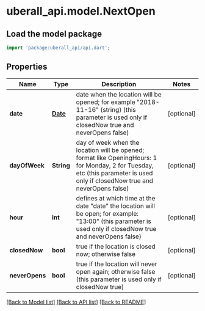 # uberall_api.model.NextOpen

## Load the model package
```dart
import 'package:uberall_api/api.dart';
```

## Properties
Name | Type | Description | Notes
------------ | ------------- | ------------- | -------------
**date** | [**Date**](Date.md) | date when the location will be opened; for example \"2018-11-16\" (string) (this parameter is used only if closedNow true and neverOpens false) | [optional] 
**dayOfWeek** | **String** | day of week when the location will be opened; format like OpeningHours: 1 for Monday, 2 for Tuesday, etc (this parameter is used only if closedNow true and neverOpens false) | [optional] 
**hour** | **int** | defines at which time at the date \"date\" the location will be open; for example: \"13:00\" (this parameter is used only if closedNow true and neverOpens false) | [optional] 
**closedNow** | **bool** | true if the location is closed now; otherwise false | [optional] 
**neverOpens** | **bool** | true if the location will never open again; otherwise false (this parameter is used only if closedNow true) | [optional] 

[[Back to Model list]](../README.md#documentation-for-models) [[Back to API list]](../README.md#documentation-for-api-endpoints) [[Back to README]](../README.md)


